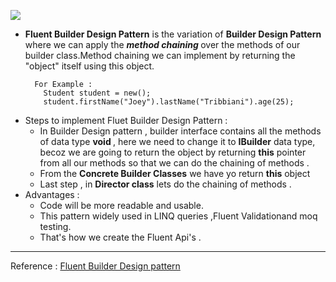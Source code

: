 
![](https://img.shields.io/badge/FluentBuilder-Design-informational?style=flat&logo=design&color=61DAFB)

<p>
<ul>
  <li> <b>Fluent Builder Design Pattern</b> is the variation of <b>Builder Design Pattern</b> where we can apply the <b><i>method chaining </i></b> over the methods of our builder class.Method chaining we can implement by returning the "object" itself using this object.
    
      For Example :
        Student student = new();
        student.firstName("Joey").lastName("Tribbiani").age(25);
    
  <li>
    Steps to implement Fluet Builder Design Pattern :
    <ul>
      <li>In Builder Design pattern , builder interface contains all the methods of data type <b>void </b>, here we need to change it to <b>IBuilder</b> data type, becoz we are going to return the object by returning <b>this</b> pointer from all our methods so that we can do the chaining of methods .
      </li>
      <li>From the <b>Concrete Builder Classes</b> we have yo return <b>this</b> object</li>
      <li>Last step , in <b>Director class</b> lets do the chaining of methods .</li>
    </ul>
  </li>
  <li>Advantages :
    <ul>
      <li>Code will be more readable and usable.</li>
      <li>This pattern widely used in LINQ queries ,Fluent Validationand moq testing.</li>
        <li> That's how we create the Fluent Api's  .
    </ul>
  </li>
  </ul>
</p>
<hr>
  
Reference : <a href="https://code-maze.com/builder-design-pattern/">Fluent Builder Design pattern</a>

